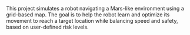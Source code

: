 This project simulates a robot navigating a Mars-like environment using a grid-based map. The goal is to help the robot learn and optimize its movement to reach a target location while balancing speed and safety, based on user-defined risk levels.
